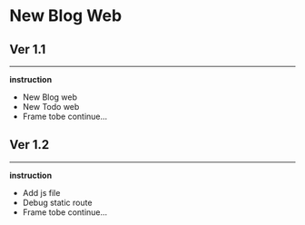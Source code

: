 # New Blog Web

## Ver 1.1
---

**instruction**

* New Blog web
* New Todo web
* Frame tobe continue...

## Ver 1.2
---

**instruction**

* Add js file
* Debug static route
* Frame tobe continue...


